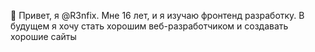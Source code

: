 👋 Привет, я @R3nfix. Мне 16 лет, и я изучаю фронтенд разработку.
В будущем я хочу стать хорошим веб-разработчиком и создавать хорошие сайты


